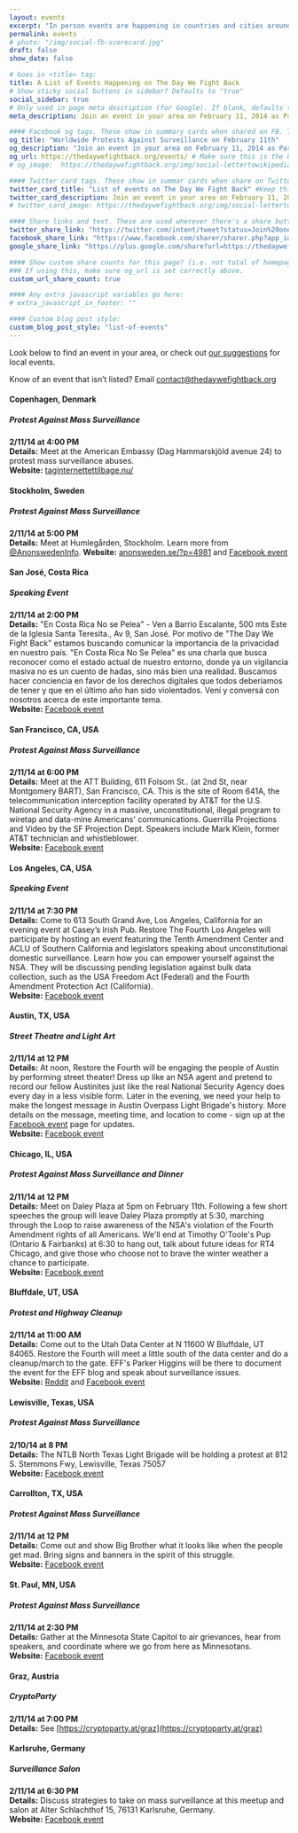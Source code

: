 ```yaml
---
layout: events
excerpt: "In person events are happening in countries and cities around the world. Join one!"
permalink: events
# photo: "/img/social-fb-scorecard.jpg"
draft: false
show_date: false

# Goes in <title> tag:
title: A List of Events Happening on The Day We Fight Back
# Show sticky social buttons in sidebar? Defaults to "true"
social_sidebar: true
# Only used in page meta description (for Google). If blank, defaults to homepage:
meta_description: Join an event in your area on February 11, 2014 as Part of The Day We Fight Back against mass surveillance

#### Facebook og tags. These show in summary cards when shared on FB. These default to the homepage og: tags.
og_title: "Worldwide Protests Against Surveillance on February 11th"
og_description: "Join an event in your area on February 11, 2014 as Part of The Day We Fight Back against mass surveillance"
og_url: https://thedaywefightback.org/events/ # Make sure this is the URL of the actual live page
# og_image:  https://thedaywefightback.org/img/social-lettertowikipedia.jpg # Size should be 1260 x 630px

#### Twitter card tags. These show in summar cards when share on Twitter. Defaults to homepage card tags.
twitter_card_title: "List of events on The Day We Fight Back" #Keep this relatively short
twitter_card_description: Join an event in your area on February 11, 2014 as Part of The Day We Fight Back against mass surveillance.
# twitter_card_image: https://thedaywefightback.org/img/social-lettertowikipedia.jpg

#### Share links and text. These are used wherever there's a share button on the page.
twitter_share_link: "https://twitter.com/intent/tweet?status=Join%20one%20of%20the%20protests%20against%20mass%20surveillance%20happening%20around%20the%20world%20on%20February%2011th%20-%3E%20https%3A%2F%2Fthedaywefightback.org%2Fevents%20%23stopthensa%3A%20https%3A%2F%2Fthedaywefightback.org%2Fhost-an-event%2F%20%23stopthensa&related=daywefightback,sinak,neutralthoughts,stopwatchingus,eff"
facebook_share_link: "https://www.facebook.com/sharer/sharer.php?app_id=709021229138321&u=https%3A%2F%2Fthedaywefightback.org%2Fevents%2F&display=popup"
google_share_link: "https://plus.google.com/share?url=https://thedaywefightback.org/events/"

#### Show custom share counts for this page? (i.e. not total of homepage?)
### If using this, make sure og_url is set correctly above.
custom_url_share_count: true

#### Any extra javascript variables go here:
# extra_javascript_in_footer: ""

#### Custom blog post style:
custom_blog_post_style: "list-of-events"
---
```


Look below to find an event in your area, or check out [our suggestions](/host-an-event/) for local events.

Know of an event that isn’t listed? Email [contact@thedaywefightback.org](mailto:contact@thedaywefightback.org)

#### Copenhagen, Denmark  
##### Protest Against Mass Surveillance  
**2/11/14 at 4:00 PM**  
**Details:** Meet at the American Embassy (Dag Hammarskjöld avenue 24) to protest mass surveillance abuses.  
**Website:** [taginternettettilbage.nu/](http://taginternettettilbage.nu/)

#### Stockholm, Sweden  
##### Protest Against Mass Surveillance  
**2/11/14 at 5:00 PM**  
**Details:** Meet at Humlegården, Stockholm. Learn more from [@AnonswedenInfo](https://twitter.com/AnonswedenInfo).
**Website:** [anonsweden.se/?p=4981](http://www.anonsweden.se/?p=4981) and [Facebook event](https://www.facebook.com/events/1432544063645359/)

#### San José, Costa Rica  
##### Speaking Event  
**2/11/14 at 2:00 PM**  
**Details:** "En Costa Rica No se Pelea" - Ven a Barrio Escalante, 500 mts Este de la Iglesia Santa Teresita., Av 9, San José. Por motivo de "The Day We Fight Back" estamos buscando comunicar la importancia de la privacidad en nuestro país. "En Costa Rica No Se Pelea" es una charla que busca reconocer como el estado actual de nuestro entorno, donde ya un vigilancia masiva no es un cuento de hadas, sino más bien una realidad. Buscamos hacer conciencia en favor de los derechos digitales que todos deberíamos de tener y que en el último año han sido violentados. Vení y conversá con nosotros acerca de este importante tema.  
**Website:** [Facebook event](https://www.facebook.com/events/1423141374591077)

#### San Francisco, CA, USA  
##### Protest Against Mass Surveillance  
**2/11/14 at 6:00 PM**  
**Details:** Meet at the ATT Building, 611 Folsom St.. (at 2nd St, near Montgomery BART), San Francisco, CA.  This is the site of Room 641A, the telecommunication interception facility operated by AT&T for the U.S. National Security Agency in a massive, unconstitutional, illegal program to wiretap and data-mine Americans' communications. Guerrilla Projections and Video by the SF Projection Dept. Speakers include Mark Klein, former AT&T technician and whistleblower.  
**Website:** [Facebook event](https://www.facebook.com/events/614121478661276/)

#### Los Angeles, CA, USA  
##### Speaking Event  
**2/11/14 at 7:30 PM**  
**Details:** Come to 613 South Grand Ave, Los Angeles, California for an evening event at Casey’s Irish Pub. Restore The Fourth Los Angeles will participate by hosting an event featuring the Tenth Amendment Center and ACLU of Southern California and legislators speaking about unconstitutional domestic surveillance. Learn how you can empower yourself against the NSA. They will be discussing pending legislation against bulk data collection, such as the USA Freedom Act (Federal) and the Fourth Amendment Protection Act (California).   
**Website:** [Facebook event](https://www.facebook.com/events/354584338017884/)

#### Austin, TX, USA  
##### Street Theatre and Light Art  
**2/11/14 at 12 PM**  
**Details:** At noon, Restore the Fourth will be engaging the people of Austin by performing street theater! Dress up like an NSA agent and pretend to record our fellow Austinites just like the real National Security Agency does every day in a less visible form. Later in the evening, we need your help to make the longest message in Austin Overpass Light Brigade's history. More details on the message, meeting time, and location to come - sign up at the [Facebook event](https://www.facebook.com/events/203378026526516/) page for updates.   
**Website:** [Facebook event](https://www.facebook.com/events/203378026526516/)

#### Chicago, IL, USA  
##### Protest Against Mass Surveillance and Dinner  
**2/11/14 at 12 PM**  
**Details:** Meet on Daley Plaza at 5pm on February 11th. Following a few short speeches the group will leave Daley Plaza promptly at 5:30, marching through the Loop to raise awareness of the NSA's violation of the Fourth Amendment rights of all Americans. We'll end at Timothy O'Toole's Pup (Ontario & Fairbanks) at 6:30 to hang out, talk about future ideas for RT4 Chicago, and give those who choose not to brave the winter weather a chance to participate.   
**Website:** [Facebook event](https://www.facebook.com/events/1438369666398805/)

#### Bluffdale, UT, USA  
##### Protest and Highway Cleanup  
**2/11/14 at 11:00 AM**  
**Details:** Come out to the Utah Data Center at N 11600 W  Bluffdale, UT 84065. Restore the Fourth will meet a little south of the data center and do a cleanup/march to the gate. EFF's Parker Higgins will be there to document the event for the EFF blog and speak about surveillance issues.  
**Website:** [Reddit](http://www.reddit.com/r/SaltLakeCity/comments/1wnxnx/come_help_us_clean_up_the_nsa_on_feb_11/) and [Facebook event](https://www.facebook.com/events/527159990715739/)

#### Lewisville, Texas, USA
##### Protest Against Mass Surveillance
**2/10/14 at 8 PM**  
**Details:** The NTLB North Texas Light Brigade will be holding a protest at 812 S. Stemmons Fwy, Lewisville, Texas 75057  
**Website:** [Facebook event](https://www.facebook.com/events/199207036953808/)

#### Carrollton, TX, USA  
##### Protest Against Mass Surveillance   
**2/11/14 at 12 PM**  
**Details:** Come out and show Big Brother what it looks like when the people get mad. Bring signs and banners in the spirit of this struggle.   
**Website:** [Facebook event](https://www.facebook.com/events/208605789331192/)

#### St. Paul, MN, USA  
##### Protest Against Mass Surveillance  
**2/11/14 at 2:30 PM**  
**Details:** Gather at the Minnesota State Capitol to air grievances, hear from speakers, and coordinate where we go from here as Minnesotans.   
**Website:** [Facebook event](https://www.facebook.com/events/203378026526516/)

#### Graz, Austria  
##### CryptoParty  
**2/11/14 at 7:00 PM**  
**Details:** See [https://cryptoparty.at/graz](https://cryptoparty.at/graz)

#### Karlsruhe, Germany  
##### Surveillance Salon  
**2/11/14 at 6:30 PM**  
**Details:** Discuss strategies to take on mass surveillance at this meetup and salon at Alter Schlachthof 15, 76131 Karlsruhe, Germany.  
**Website:** [Facebook event](https://www.facebook.com/events/1456049091275308/)
